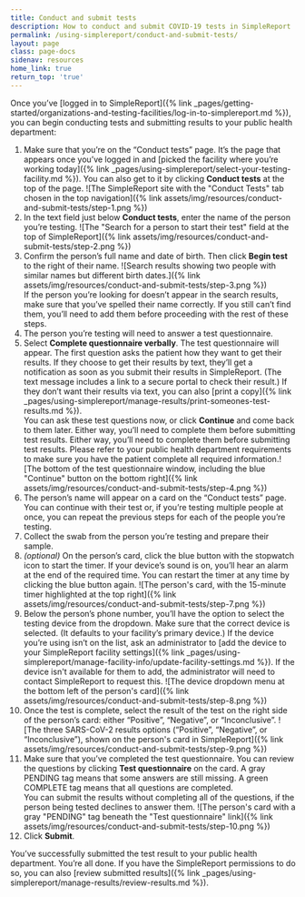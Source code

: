 ```yaml
---
title: Conduct and submit tests
description: How to conduct and submit COVID-19 tests in SimpleReport
permalink: /using-simplereport/conduct-and-submit-tests/
layout: page
class: page-docs
sidenav: resources
home_link: true
return_top: 'true'
---
```


Once you’ve [logged in to SimpleReport]({% link _pages/getting-started/organizations-and-testing-facilities/log-in-to-simplereport.md %}), you can begin conducting tests and submitting results to your public health department:

1. Make sure that you’re on the “Conduct tests” page. It’s the page that appears once you’ve logged in and [picked the facility where you’re working today]({% link _pages/using-simplereport/select-your-testing-facility.md %}). You can also get to it by clicking **Conduct tests** at the top of the page.
![The SimpleReport site with the "Conduct Tests" tab chosen in the top navigation]({% link assets/img/resources/conduct-and-submit-tests/step-1.png %})
2. In the text field just below **Conduct tests**, enter the name of the person you’re testing.
![The "Search for a person to start their test" field at the top of SimpleReport]({% link assets/img/resources/conduct-and-submit-tests/step-2.png %})
3. Confirm the person’s full name and date of birth. Then click **Begin test** to the right of their name.
![Search results showing two people with similar names but different birth dates.]({% link assets/img/resources/conduct-and-submit-tests/step-3.png %})<br>
If the person you’re looking for doesn’t appear in the search results, make sure that you’ve spelled their name correctly. If you still can’t find them, you’ll need to add them before proceeding with the rest of these steps.
4. The person you’re testing will need to answer a test questionnaire.
5. Select **Complete questionnaire verbally**. The test questionnaire will appear. The first question asks the patient how they want to get their results. If they choose to get their results by text, they’ll get a notification as soon as you submit their results in SimpleReport. (The text message includes a link to a secure portal to check their result.) If they don’t want their results via text, you can also [print a copy]({% link _pages/using-simplereport/manage-results/print-someones-test-results.md %}).<br>You can ask these test questions now, or click **Continue** and come back to them later. Either way, you’ll need to complete them before submitting test results. Either way, you’ll need to complete them before submitting test results. Please refer to your public health department requirements to make sure you have the patient complete all required information.![The bottom of the test questionnaire window, including the blue "Continue" button on the bottom right]({% link assets/img/resources/conduct-and-submit-tests/step-4.png %})
6. The person’s name will appear on a card on the “Conduct tests” page. You can continue with their test or, if you’re testing multiple people at once, you can repeat the previous steps for each of the people you’re testing.
7. Collect the swab from the person you’re testing and prepare their sample.
8. *(optional)* On the person’s card, click the blue button with the stopwatch icon to start the timer. If your device’s sound is on, you’ll hear an alarm at the end of the required time. You can restart the timer at any time by clicking the blue button again.
![The person's card, with the 15-minute timer highlighted at the top right]({% link assets/img/resources/conduct-and-submit-tests/step-7.png %})
9. Below the person’s phone number, you’ll have the option to select the testing device from the dropdown. Make sure that the correct device is selected. (It defaults to your facility’s primary device.) If the device you’re using isn’t on the list, ask an administrator to [add the device to your SimpleReport facility settings]({% link _pages/using-simplereport/manage-facility-info/update-facility-settings.md %}). If the device isn't available for them to add, the administrator will need to contact SimpleReport to request this. 
![The device dropdown menu at the bottom left of the person's card]({% link assets/img/resources/conduct-and-submit-tests/step-8.png %})
10. Once the test is complete, select the result of the test on the right side of the person’s card: either “Positive”, “Negative”, or “Inconclusive”.
![The three SARS-CoV-2 results options (“Positive”, “Negative”, or “Inconclusive”), shown on the person's card in SimpleReport]({% link assets/img/resources/conduct-and-submit-tests/step-9.png %})
11. Make sure that you’ve completed the test questionnaire. You can review the questions by clicking **Test questionnaire** on the card. A gray <span class="usa-tag">PENDING</span> tag means that some answers are still missing. A green <span class="usa-tag tag--success">COMPLETE</span> tag means that all questions are completed.<br>
You can submit the results without completing all of the questions, if the person being tested declines to answer them.
![The person's card with a gray "PENDING" tag beneath the "Test questionnaire" link]({% link assets/img/resources/conduct-and-submit-tests/step-10.png %})
12. Click **Submit**.

You’ve successfully submitted the test result to your public health department. You’re all done. If you have the SimpleReport permissions to do so, you can also [review submitted results]({% link _pages/using-simplereport/manage-results/review-results.md %}).
